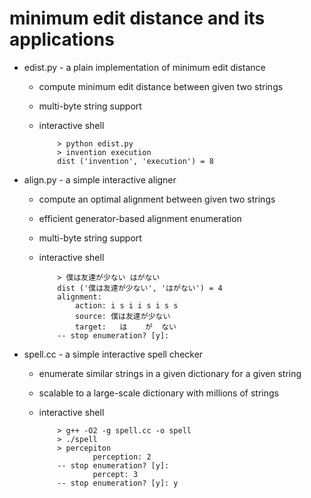 minimum edit distance and its applications
===
+ edist.py - a plain implementation of minimum edit distance
  - compute minimum edit distance between given two strings
  - multi-byte string support
  - interactive shell
  
            > python edist.py 
            > invention execution
            dist ('invention', 'execution') = 8
+ align.py - a simple interactive aligner
  - compute an optimal alignment between given two strings
  - efficient generator-based alignment enumeration
  - multi-byte string support
  - interactive shell
  
            > 僕は友達が少ない はがない
            dist ('僕は友達が少ない', 'はがない') = 4
            alignment:
                action:	i s i i s i s s 
                source:	僕は友達が少ない
                target:	  は    が  ない
            -- stop enumeration? [y]: 
+ spell.cc - a simple interactive spell checker
  - enumerate similar strings in a given dictionary for a given string
  - scalable to a large-scale dictionary with millions of strings
  - interactive shell
  
            > g++ -O2 -g spell.cc -o spell
            > ./spell
            > percepiton
                    perception: 2
            -- stop enumeration? [y]:
                    percept: 3
            -- stop enumeration? [y]: y
